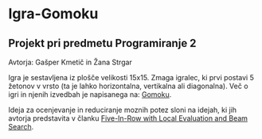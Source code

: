 # Igra-Gomoku
## Projekt pri predmetu Programiranje 2
Avtorja: Gašper Kmetič in Žana Strgar

Igra je sestavljena iz plošče velikosti 15x15. Zmaga igralec, ki prvi postavi 5 žetonov v vrsto (ta je lahko horizontalna, vertikalna ali diagonalna). Več o igri in njenih izvedbah je napisanega na: [Gomoku](https://en.wikipedia.org/wiki/Gomoku). 

Ideja za ocenjevanje in reduciranje moznih potez sloni na idejah, ki jih avtorja predstavita v članku [Five-In-Row with Local Evaluation and Beam Search](https://courses.cs.washington.edu/courses/cse573/04au/Project/mini1/JA/report.pdf).
